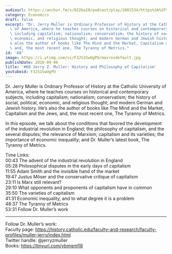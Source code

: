 ```yaml
---
audiourl: https://anchor.fm/s/822ba20/podcast/play/2001534/https%3A%2F%2Fd3ctxlq1ktw2nl.cloudfront.net%2Fproduction%2F2018-11-29%2F7681490-44100-2-a9064e5b07969.mp3
category: Economics
draft: false
excerpt: "Dr. Jerry Muller is Ordinary Professor of History at the Catholic University\
  \ of America, where he teaches courses on historical and contemporary subjects,\
  \ including capitalism; nationalism; conservatism; the history of social, political,\
  \ economic, and religious thought; and modern German and Jewish history. He\u2019\
  s also the author of books like The Mind and the Market, Capitalism and the Jews,\
  \ and, the most recent one, The Tyranny of Metrics."
id: '68'
image: https://i.ytimg.com/vi/F3JS1SwUgPU/maxresdefault.jpg
publishDate: 2018-09-06
title: '#68 Jerry Z. Muller: History and Philosophy of Capitalism'
youtubeid: F3JS1SwUgPU
---
```

<div class="timelinks">

Dr. Jerry Muller is Ordinary Professor of History at the Catholic University of America, where he teaches courses on historical and contemporary subjects, including capitalism; nationalism; conservatism; the history of social, political, economic, and religious thought; and modern German and Jewish history. He’s also the author of books like The Mind and the Market, Capitalism and the Jews, and, the most recent one, The Tyranny of Metrics.

In this episode, we talk about the conditions that favored the development of the industrial revolution in England; the philosophy of capitalism, and the several disputes; the relevance of Marxism; capitalism and its varieties; the importance of economic inequality; and Dr. Muller’s latest book, The Tyranny of Metrics.

Time Links:  
<time>00:43</time> The advent of the industrial revolution in England  
<time>05:28</time> Philosophical disputes in the early days of capitalism      
<time>11:55</time> Adam Smith and the invisible hand of the market    
<time>19:47</time> Justus Möser and the conservative critique of capitalism    
<time>23:11</time> Is Marx still relevant?    
<time>29:10</time> What opponents and proponents of capitalism have in common    
<time>35:50</time> The varieties of capitalism    
<time>41:31</time> Economic inequality, and to what degree it is a problem    
<time>48:37</time> The Tyranny of Metrics  
<time>53:31</time> Follow Dr. Muller’s work

---

Follow Dr. Muller’s work:  
Faculty page: https://history.catholic.edu/faculty-and-research/faculty-profiles/muller-jerry/index.html  
Twitter handle: @jerryzmuller  
Books: https://tinyurl.com/ybmgmfl8
</div>

